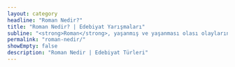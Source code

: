 ```yaml
---
layout: category
headline: "Roman Nedir?"
title: "Roman Nedir? | Edebiyat Yarışmaları"
subline: "<strong>Roman</strong>, yaşanmış ve yaşanması olası olayların anlatıldığı düz yazı türüdür. Belli bir olay etrafında gelişerek olayları derinleştiren uzun yazılardır. Olay, kişi, yer ve zaman yapı unsurlarını taşır. Kahramanların tüm yönleri anlatılarak betimlenir, gözlem ön plandadır. Birçok roman türü bulunur. Gerçekçiliğe önem verir."
permalink: "roman-nedir/"
showEmpty: false
description: "Roman Nedir | Edebiyat Türleri"
---
```



